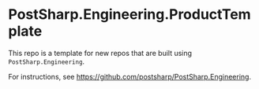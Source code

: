 # PostSharp.Engineering.ProductTemplate

This repo is a template for new repos that are built using `PostSharp.Engineering`.

For instructions, see https://github.com/postsharp/PostSharp.Engineering.
